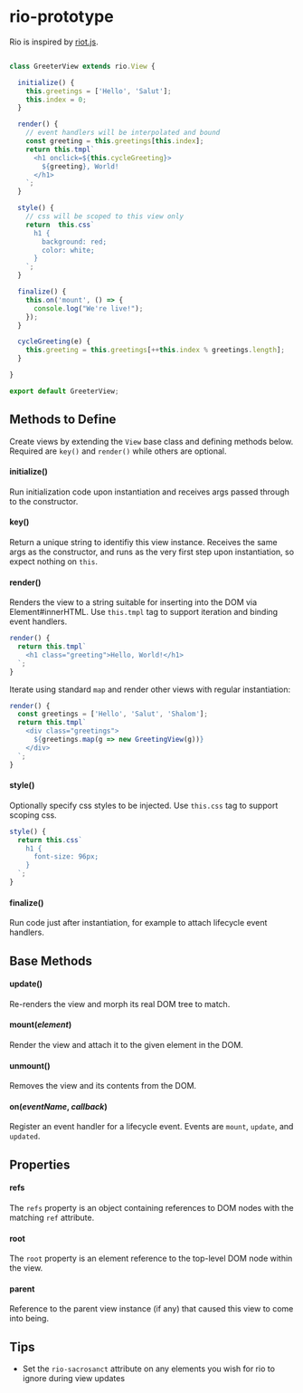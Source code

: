 # rio-prototype

Rio is inspired by <a href="http://riotjs.com/">riot.js</a>.

```javascript

class GreeterView extends rio.View {

  initialize() {
    this.greetings = ['Hello', 'Salut'];
    this.index = 0;
  }

  render() {
    // event handlers will be interpolated and bound
    const greeting = this.greetings[this.index];
    return this.tmpl`
      <h1 onclick=${this.cycleGreeting}>
        ${greeting}, World!
      </h1>
    `;
  }

  style() {
    // css will be scoped to this view only
    return  this.css`
      h1 {
        background: red;
        color: white;
      }
    `;
  }

  finalize() {
    this.on('mount', () => {
      console.log("We're live!");
    });
  }

  cycleGreeting(e) {
    this.greeting = this.greetings[++this.index % greetings.length];
  }

}

export default GreeterView;

```

## Methods to Define

Create views by extending the `View` base class and defining methods below.  Required are `key()` and `render()` while others are optional.

#### initialize()

Run initialization code upon instantiation and receives args passed through to the constructor.

#### key()

Return a unique string to identifiy this view instance.  Receives the same args as the constructor, and runs as the very first step upon instantiation, so expect nothing on `this`. 

#### render()

Renders the view to a string suitable for inserting into the DOM via Element#innerHTML.  Use `this.tmpl` tag to support iteration and binding event handlers.

```javascript
render() {
  return this.tmpl`
    <h1 class="greeting">Hello, World!</h1>
  `;
}
```

Iterate using standard `map` and render other views with regular instantiation:

```javascript
render() {
  const greetings = ['Hello', 'Salut', 'Shalom'];
  return this.tmpl`
    <div class="greetings">
      ${greetings.map(g => new GreetingView(g))}
    </div>  
  `;
}
```


#### style()

Optionally specify css styles to be injected.  Use `this.css` tag to support scoping css.

```javascript
style() {
  return this.css`
    h1 {
      font-size: 96px;
    }
  `;
}
```

#### finalize()

Run code just after instantiation, for example to attach lifecycle event handlers.

## Base Methods

#### update()

Re-renders the view and morph its real DOM tree to match.

#### mount(_element_)

Render the view and attach it to the given element in the DOM.

#### unmount()

Removes the view and its contents from the DOM.

#### on(_eventName_, _callback_)

Register an event handler for a lifecycle event.  Events are `mount`, `update`, and `updated`.

## Properties

#### refs

The `refs` property is an object containing references to DOM nodes with the matching `ref` attribute.

#### root

The `root` property is an element reference to the top-level DOM node within the view.

#### parent

Reference to the parent view instance (if any) that caused this view to come into being. 

## Tips

- Set the `rio-sacrosanct` attribute on any elements you wish for rio to ignore during view updates

